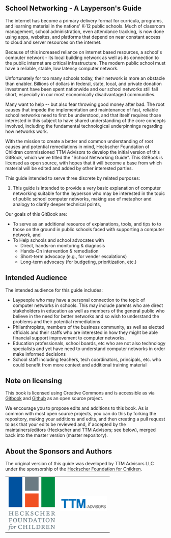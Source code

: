 ## School Networking - A Layperson's Guide

The internet has become a primary delivery format for curricula, programs, and learning material in the nations' K-12 public schools. Much of classroom management, school administration, even attendance tracking, is now done using apps, websites, and platforms that depend on near constant access to cloud and server resources on the internet.

Because of this increased reliance on internet based resources, a school's computer network - its local building network as well as its connection to the public internet are critical infrastructure. The modern public school must have a reliable, stable, low latency computer network.

Unfortunately for too many schools today, their network is more an obstacle than enabler. Billions of dollars in federal, state, local, and private donation investment have been spent nationwide and our school networks still fall short, especially in our most economically disadvantaged communities.

Many want to help -- but also fear throwing good money after bad. The root causes that impede the implementation and maintenance of fast, reliable school networks need to first be understood, and that itself requires those interested in this subject to have shared understanding of the core concepts involved, including the fundamental technological underpinnings regarding how networks work.

With the mission to create a better and common understanding of root causes and potential remediations in mind, Heckscher Foundation of Children commissioned TTM Advisors to develop the initial version of this GitBook, which we've titled the "School Networking Guide". This GitBook is licensed as open source, with hopes that it will become a base from which material will be edited and added by other interested parties.

This guide intended to serve three discrete by related purposes:
1. This guide is intended to provide a very basic explanation of computer networking suitable for the layperson who may be interested in the topic of public school computer networks, making use of metaphor and analogy to clarify deeper technical points,

Our goals of this GitBook are:


* To serve as an additional resource of explanations, tools, and tips to to those on the ground in public schools faced with supporting a computer network, and
* To Help schools and school advocates with
	* Direct, hands-on monitoring & diagnosis
	* Hands-On intervention & remediation
	* Short-term advocacy (e.g., for vender escalations)
	* Long-term advocacy (for budgeting, prioritization, etc.)

## Intended Audience

The intended audience for this guide includes:

* Laypeople who may have a personal connection to the topic of computer networks in schools. This may include parents who are direct stakeholders in education as well as members of the general public who believe in the need for better networks and so wish to understand the problems and their potential remediations
* Philanthropists, members of the business community, as well as elected officials and their staffs who are interested in how they might be able financial support improvement to computer networks.
* Education professionals, school boards, etc who are not also technology specialists and yet have need to understand computer networks in order make informed decisions
* School staff including teachers, tech coordinators, principals, etc. who could benefit from more context and additional training material

## Note on licensing

This book is licensed using Creative Commons and is accessible as via [Gitbook](https://www.gitbook.com/book/ttm-advisors/school-network-diagnostic-guide/) and [Github](https://github.com/ttm-advisors/school-network-diagnostic-guide) as an open source project.

We encourage you to propose edits and additions to this book. As is common with most open source projects, you can do this by forking the repository, making your additions and edits, and then creating a pull request to ask that your edits be reviewed and, if accepted by the maintainers/editors (Heckscher and TTM Advisors; see below), merged back into the master version \(master repository\).

## About the Sponsors and Authors

The original version of this guide was developed by TTM Advisors LLC under the sponsorship of the [Heckscher Foundation for Children]((https://www.heckscherfoundation.org/)).


<table border="0" align="center">
<tr>
<td border="0">
<img src="/assets/heckscher-logo.png" width="150" wrap="inline">
</td>
<td border="0"><img src="/assets/TTM_Advisors_LLC_Logo.png"  width="150" wrap="inline">
</td>
</tr>
</table>
